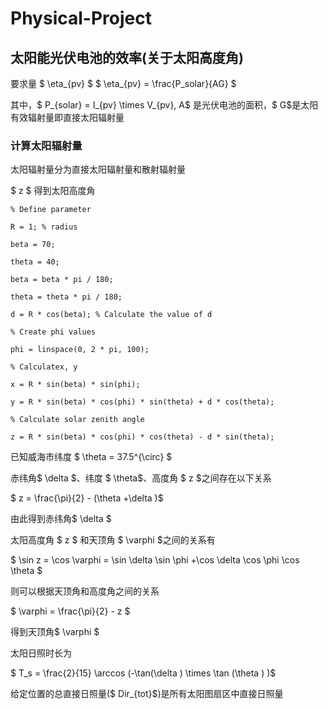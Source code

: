 # Physical-Project

## 太阳能光伏电池的效率(关于太阳高度角)

要求量 $ \eta_{pv} $
$ \eta_{pv}  = \frac{P_solar}{AG} $

其中，$ P_{solar} = I_{pv} \times V_{pv}$,$ A$ 是光伏电池的面积，$ G$是太阳有效辐射量即直接太阳辐射量

### 计算太阳辐射量

太阳辐射量分为直接太阳辐射量和散射辐射量

$ z $ 得到太阳高度角

```
% Define parameter

R = 1; % radius

beta = 70;  

theta = 40;  

beta = beta * pi / 180;  

theta = theta * pi / 180;  

d = R * cos(beta); % Calculate the value of d

% Create phi values 

phi = linspace(0, 2 * pi, 100);  

% Calculatex, y 

x = R * sin(beta) * sin(phi);  

y = R * sin(beta) * cos(phi) * sin(theta) + d * cos(theta);  

% Calculate solar zenith angle

z = R * sin(beta) * cos(phi) * cos(theta) - d * sin(theta);
```

已知威海市纬度 $ \theta = 37.5^{\circ} $

赤纬角$ \delta $、纬度 $ \theta$、高度角 $ z $之间存在以下关系

$ z = \frac{\pi}{2}  - (\theta +\delta )$

由此得到赤纬角$ \delta $

太阳高度角 $ z $ 和天顶角 $ \varphi $之间的关系有

$ \sin z = \cos \varphi = \sin \delta \sin \phi +\cos \delta \cos \phi \cos \theta $

则可以根据天顶角和高度角之间的关系

$ \varphi  = \frac{\pi}{2}  - z $

得到天顶角$ \varphi $

太阳日照时长为

$ T_s = \frac{2}{15} \arccos (-\tan(\delta ) \times \tan (\theta ) )$

给定位置的总直接日照量($ Dir_{tot}$)是所有太阳图扇区中直接日照量

